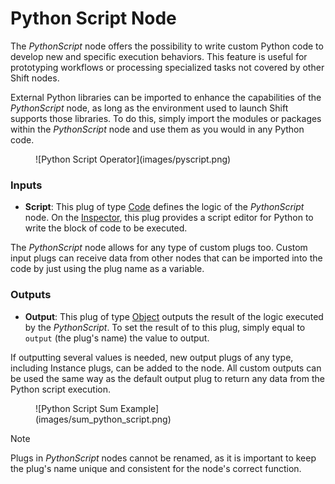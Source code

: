 # Python Script Node

The *PythonScript* node offers the possibility to write custom Python code to develop new and specific execution behaviors. This feature is useful for prototyping workflows or processing specialized tasks not covered by other Shift nodes.

External Python libraries can be imported to enhance the capabilities of the *PythonScript* node, as long as the environment used to launch Shift supports those libraries. To do this, simply import the modules or packages within the *PythonScript* node and use them as you would in any Python code.

<figure style="width:80%" markdown>
    ![Python Script Operator](images/pyscript.png)  
</figure>

### Inputs

- **Script**: This plug of type [Code](../nodes/#plugs) defines the logic of the *PythonScript* node. On the [Inspector](../../getting_started/basics/ui_overview.md/#inspector), this plug provides a script editor for Python to write the block of code to be executed.

The *PythonScript* node allows for any type of custom plugs too. Custom input plugs can receive data from other nodes that can be imported into the code by just using the plug name as a variable.

### Outputs

- **Output**: This plug of type [Object](../nodes/#plugs) outputs the result of the logic executed by the *PythonScript*. To set the result of to this plug, simply equal to `output` (the plug's name) the value to output.

If outputting several values is needed, new output plugs of any type, including Instance plugs, can be added to the node. All custom outputs can be used the same way as the default output plug to return any data from the Python script execution.

<figure style="width:80%" markdown>
    ![Python Script Sum Example](images/sum_python_script.png)
</figure>

>[!NOTE]
> Plugs in *PythonScript* nodes cannot be renamed, as it is important to keep the plug's name unique and consistent for the node's correct function. 


<!-- ### Examples

This section is reserved to an example video of how to use the Python Script node.

 -->
